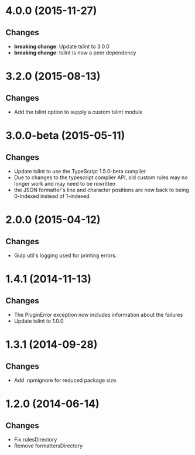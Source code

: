 <a name="4.0.0"></a>
# 4.0.0 (2015-11-27)

## Changes

- **breaking change**: Update tslint to 3.0.0
- **breaking change**: tslint is now a peer dependency

<a name="3.2.0"></a>
# 3.2.0 (2015-08-13)

## Changes

- Add the tslint option to supply a custom tslint module

<a name="3.0.0-beta"></a>
# 3.0.0-beta (2015-05-11)

## Changes

- Update tslint to use the TypeScript 1.5.0-beta compiler
- Due to changes to the typescript compiler API, old custom rules may no longer work and may need to be rewritten
- the JSON formatter's line and character positions are now back to being 0-indexed instead of 1-indexed

<a name="2.0.0"></a>
# 2.0.0 (2015-04-12)

## Changes

- Gulp util's logging used for printing errors.

<a name="1.4.0"></a>
# 1.4.1 (2014-11-13)

## Changes

- The PluginError exception now includes information about the failures
- Update tslint to 1.0.0

<a name="1.3.1"></a>
# 1.3.1 (2014-09-28)

## Changes

- Add .npmignore for reduced package size.

<a name="1.2.0"></a>
# 1.2.0 (2014-06-14)

## Changes

- Fix rulesDirectory
- Remove formattersDirectory
